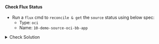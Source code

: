 #### Check Flux Status
- Run a `flux` cmd to `reconcile & get` the `source` status using below spec:
    - Type: `oci`
    - Name: `10-demo-source-oci-bb-app`

<details><summary>Check Solution</summary>

```
flux reconcile source git flux-system

flux reconcile source oci 10-demo-source-oci-bb-app

flux get source oci 10-demo-source-oci-bb-app
```{{exec}}

</details>

<br>

#### Check Cosign Verification
We can check the source is getting verified using below `kubectl` command,

```
kubectl -n flux-system get ocirepositories.source.toolkit.fluxcd.io 10-demo-source-oci-bb-app -o yaml | grep -i Verified
```{{exec}}


> The previous command should display an ouput similar to - `Source Verified`

> This proves that the `OCI Artifact Source` was indeed verified by `Flux` using `Cosign`